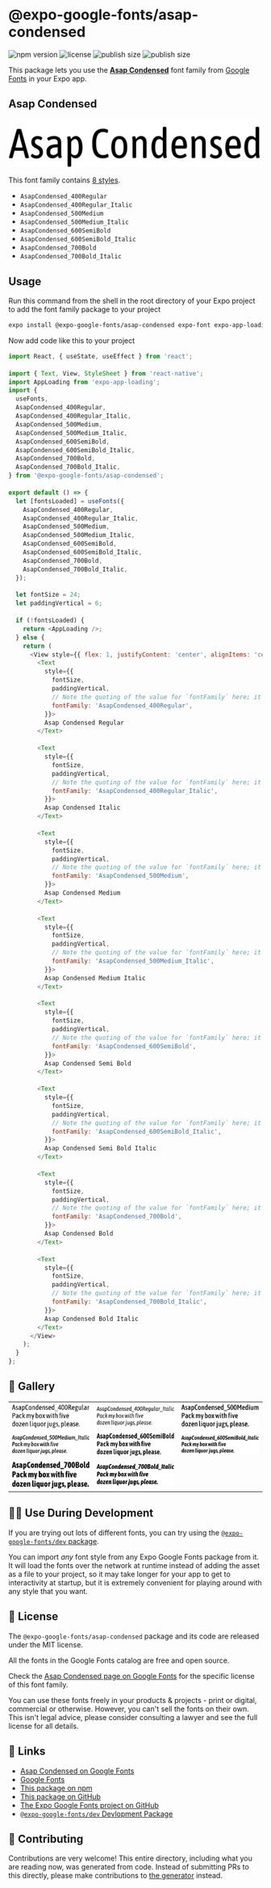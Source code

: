 # @expo-google-fonts/asap-condensed

![npm version](https://flat.badgen.net/npm/v/@expo-google-fonts/asap-condensed)
![license](https://flat.badgen.net/github/license/expo/google-fonts)
![publish size](https://flat.badgen.net/packagephobia/install/@expo-google-fonts/asap-condensed)
![publish size](https://flat.badgen.net/packagephobia/publish/@expo-google-fonts/asap-condensed)

This package lets you use the [**Asap Condensed**](https://fonts.google.com/specimen/Asap+Condensed) font family from [Google Fonts](https://fonts.google.com/) in your Expo app.

## Asap Condensed

![Asap Condensed](./font-family.png)

This font family contains [8 styles](#-gallery).

- `AsapCondensed_400Regular`
- `AsapCondensed_400Regular_Italic`
- `AsapCondensed_500Medium`
- `AsapCondensed_500Medium_Italic`
- `AsapCondensed_600SemiBold`
- `AsapCondensed_600SemiBold_Italic`
- `AsapCondensed_700Bold`
- `AsapCondensed_700Bold_Italic`

## Usage

Run this command from the shell in the root directory of your Expo project to add the font family package to your project
```sh
expo install @expo-google-fonts/asap-condensed expo-font expo-app-loading
```

Now add code like this to your project
```js
import React, { useState, useEffect } from 'react';

import { Text, View, StyleSheet } from 'react-native';
import AppLoading from 'expo-app-loading';
import {
  useFonts,
  AsapCondensed_400Regular,
  AsapCondensed_400Regular_Italic,
  AsapCondensed_500Medium,
  AsapCondensed_500Medium_Italic,
  AsapCondensed_600SemiBold,
  AsapCondensed_600SemiBold_Italic,
  AsapCondensed_700Bold,
  AsapCondensed_700Bold_Italic,
} from '@expo-google-fonts/asap-condensed';

export default () => {
  let [fontsLoaded] = useFonts({
    AsapCondensed_400Regular,
    AsapCondensed_400Regular_Italic,
    AsapCondensed_500Medium,
    AsapCondensed_500Medium_Italic,
    AsapCondensed_600SemiBold,
    AsapCondensed_600SemiBold_Italic,
    AsapCondensed_700Bold,
    AsapCondensed_700Bold_Italic,
  });

  let fontSize = 24;
  let paddingVertical = 6;

  if (!fontsLoaded) {
    return <AppLoading />;
  } else {
    return (
      <View style={{ flex: 1, justifyContent: 'center', alignItems: 'center' }}>
        <Text
          style={{
            fontSize,
            paddingVertical,
            // Note the quoting of the value for `fontFamily` here; it expects a string!
            fontFamily: 'AsapCondensed_400Regular',
          }}>
          Asap Condensed Regular
        </Text>

        <Text
          style={{
            fontSize,
            paddingVertical,
            // Note the quoting of the value for `fontFamily` here; it expects a string!
            fontFamily: 'AsapCondensed_400Regular_Italic',
          }}>
          Asap Condensed Italic
        </Text>

        <Text
          style={{
            fontSize,
            paddingVertical,
            // Note the quoting of the value for `fontFamily` here; it expects a string!
            fontFamily: 'AsapCondensed_500Medium',
          }}>
          Asap Condensed Medium
        </Text>

        <Text
          style={{
            fontSize,
            paddingVertical,
            // Note the quoting of the value for `fontFamily` here; it expects a string!
            fontFamily: 'AsapCondensed_500Medium_Italic',
          }}>
          Asap Condensed Medium Italic
        </Text>

        <Text
          style={{
            fontSize,
            paddingVertical,
            // Note the quoting of the value for `fontFamily` here; it expects a string!
            fontFamily: 'AsapCondensed_600SemiBold',
          }}>
          Asap Condensed Semi Bold
        </Text>

        <Text
          style={{
            fontSize,
            paddingVertical,
            // Note the quoting of the value for `fontFamily` here; it expects a string!
            fontFamily: 'AsapCondensed_600SemiBold_Italic',
          }}>
          Asap Condensed Semi Bold Italic
        </Text>

        <Text
          style={{
            fontSize,
            paddingVertical,
            // Note the quoting of the value for `fontFamily` here; it expects a string!
            fontFamily: 'AsapCondensed_700Bold',
          }}>
          Asap Condensed Bold
        </Text>

        <Text
          style={{
            fontSize,
            paddingVertical,
            // Note the quoting of the value for `fontFamily` here; it expects a string!
            fontFamily: 'AsapCondensed_700Bold_Italic',
          }}>
          Asap Condensed Bold Italic
        </Text>
      </View>
    );
  }
};

```

## 🔡 Gallery


||||
|-|-|-|
|![AsapCondensed_400Regular](./AsapCondensed_400Regular.ttf.png)|![AsapCondensed_400Regular_Italic](./AsapCondensed_400Regular_Italic.ttf.png)|![AsapCondensed_500Medium](./AsapCondensed_500Medium.ttf.png)||
|![AsapCondensed_500Medium_Italic](./AsapCondensed_500Medium_Italic.ttf.png)|![AsapCondensed_600SemiBold](./AsapCondensed_600SemiBold.ttf.png)|![AsapCondensed_600SemiBold_Italic](./AsapCondensed_600SemiBold_Italic.ttf.png)||
|![AsapCondensed_700Bold](./AsapCondensed_700Bold.ttf.png)|![AsapCondensed_700Bold_Italic](./AsapCondensed_700Bold_Italic.ttf.png)|||


## 👩‍💻 Use During Development

If you are trying out lots of different fonts, you can try using the [`@expo-google-fonts/dev` package](https://github.com/expo/google-fonts/tree/master/font-packages/dev#readme).

You can import *any* font style from any Expo Google Fonts package from it. It will load the fonts
over the network at runtime instead of adding the asset as a file to your project, so it may take longer
for your app to get to interactivity at startup, but it is extremely convenient
for playing around with any style that you want.

## 📖 License

The `@expo-google-fonts/asap-condensed` package and its code are released under the MIT license.

All the fonts in the Google Fonts catalog are free and open source.

Check the [Asap Condensed page on Google Fonts](https://fonts.google.com/specimen/Asap+Condensed) for the specific license of this font family.

You can use these fonts freely in your products & projects - print or digital, commercial or otherwise. However, you can't sell the fonts on their own. This isn't legal advice, please consider consulting a lawyer and see the full license for all details.

## 🔗 Links

- [Asap Condensed on Google Fonts](https://fonts.google.com/specimen/Asap+Condensed)
- [Google Fonts](https://fonts.google.com/)
- [This package on npm](https://www.npmjs.com/package/@expo-google-fonts/asap-condensed)
- [This package on GitHub](https://github.com/expo/google-fonts/tree/master/font-packages/asap-condensed)
- [The Expo Google Fonts project on GitHub](https://github.com/expo/google-fonts)
- [`@expo-google-fonts/dev` Devlopment Package](https://github.com/expo/google-fonts/tree/master/font-packages/dev)

## 🤝 Contributing

Contributions are very welcome! This entire directory, including what you are reading now, was generated from code. Instead of submitting PRs to this directly, please make contributions to [the generator](https://github.com/expo/google-fonts/tree/master/packages/generator) instead.
